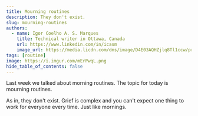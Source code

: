 ```yaml
---
title: Mourning routines
description: They don't exist.
slug: mourning-routines
authors:
  - name: Igor Coelho A. S. Marques
    title: Technical writer in Ottawa, Canada 
    url: https://www.linkedin.com/in/icasm
    image_url: https://media.licdn.com/dms/image/D4E03AQHZjlq8Tl1ccw/profile-displayphoto-shrink_800_800/0/1705677142126?e=1713398400&v=beta&t=_mzrYXwTu2_-a-Tt-0HKC4utBw9RU3UE5tcg-3wN-gA
tags: [routine]
image: https://i.imgur.com/mErPwqL.png
hide_table_of_contents: false
---
```


Last week we talked about morning routines. The topic for today is mourning routines. 

As in, they don't exist. Grief is complex and you can't expect one thing to work for everyone every time. Just like mornings.
